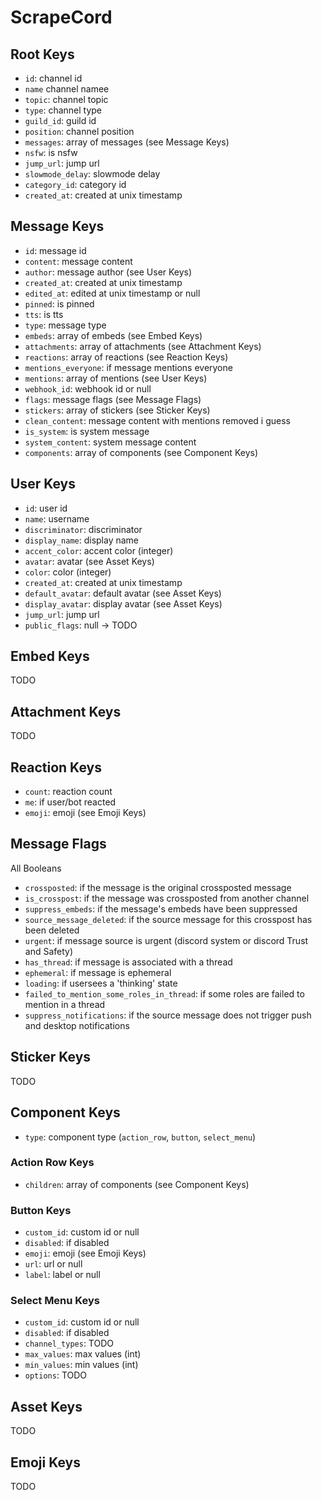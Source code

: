 # ScrapeCord

## Root Keys
- `id`: channel id
- `name` channel namee
- `topic`: channel topic
- `type`: channel type
- `guild_id`: guild id
- `position`: channel position
- `messages`: array of messages (see Message Keys)
- `nsfw`: is nsfw
- `jump_url`: jump url
- `slowmode_delay`: slowmode delay
- `category_id`: category id
- `created_at`: created at unix timestamp

## Message Keys
- `id`: message id
- `content`: message content
- `author`: message author (see User Keys)
- `created_at`: created at unix timestamp
- `edited_at`: edited at unix timestamp or null
- `pinned`: is pinned
- `tts`: is tts
- `type`: message type
- `embeds`: array of embeds (see Embed Keys)
- `attachments`: array of attachments (see Attachment Keys)
- `reactions`: array of reactions (see Reaction Keys)
- `mentions_everyone`: if message mentions everyone
- `mentions`: array of mentions (see User Keys)
- `webhook_id`: webhook id or null
- `flags`: message flags (see Message Flags)
- `stickers`: array of stickers (see Sticker Keys)
- `clean_content`: message content with mentions removed i guess
- `is_system`: is system message
- `system_content`: system message content
- `components`: array of components (see Component Keys)

## User Keys
- `id`: user id
- `name`: username
- `discriminator`: discriminator
- `display_name`: display name
- `accent_color`: accent color (integer)
- `avatar`: avatar (see Asset Keys)
- `color`: color (integer)
- `created_at`: created at unix timestamp
- `default_avatar`: default avatar (see Asset Keys)
- `display_avatar`: display avatar (see Asset Keys)
- `jump_url`: jump url
- `public_flags`: null -> TODO

## Embed Keys
TODO

## Attachment Keys
TODO

## Reaction Keys
- `count`: reaction count
- `me`: if user/bot reacted
- `emoji`: emoji (see Emoji Keys)

## Message Flags
All Booleans
- `crossposted`:  if the message is the original crossposted message
- `is_crosspost`:  if the message was crossposted from another channel
- `suppress_embeds`:  if the message's embeds have been suppressed
- `source_message_deleted`:  if the source message for this crosspost has been deleted
- `urgent`: if message source is urgent (discord system or discord Trust and Safety)
- `has_thread`: if message is associated with a thread
- `ephemeral`: if message is ephemeral
- `loading`: if usersees a 'thinking' state
- `failed_to_mention_some_roles_in_thread`: if some roles are failed to mention in a thread 
- `suppress_notifications`: if the source message does not trigger push and desktop notifications

## Sticker Keys
TODO

## Component Keys
- `type`: component type (`action_row`, `button`, `select_menu`)

### Action Row Keys
- `children`: array of components (see Component Keys)

### Button Keys
- `custom_id`: custom id or null
- `disabled`: if disabled
- `emoji`: emoji (see Emoji Keys)
- `url`: url or null
- `label`: label or null

### Select Menu Keys
- `custom_id`: custom id or null
- `disabled`: if disabled
- `channel_types`: TODO
- `max_values`: max values (int)
- `min_values`: min values (int)
- `options`: TODO

## Asset Keys
TODO

## Emoji Keys
TODO
